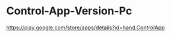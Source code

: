 Control-App-Version-Pc
======================
https://play.google.com/store/apps/details?id=hand.ControlApp
